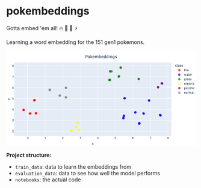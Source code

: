 # pokembeddings
Gotta embed 'em all! :fire: :ocean: :seedling: :zap:

Learning a word embedding for the 151 gen1 pokemons. 

![alt text](https://github.com/emilioMaddalena/pokembeddings/blob/main/train_data/projection.png)

**Project structure:**
- `train_data`: data to learn the embeddings from
- `evaluation_data`: data to see how well the model performs
- `notebooks`: the actual code
